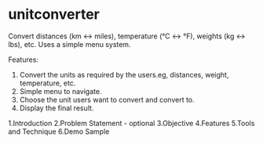 # unitconverter
Convert distances (km ↔ miles), temperature (°C ↔ °F), weights (kg ↔ lbs), etc. Uses a simple menu system.

Features:
1. Convert the units as required by the users.eg, distances, weight, temperature, etc.
2. Simple menu to navigate.
3. Choose the unit users want to convert and convert to.
4. Display the final result.


1.Introduction
2.Problem Statement - optional
3.Objective
4.Features
5.Tools and Technique
6.Demo Sample
